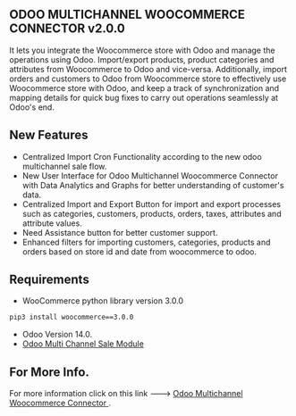 ## ODOO MULTICHANNEL WOOCOMMERCE CONNECTOR v2.0.0

 It lets you integrate the Woocommerce store with Odoo and manage the operations using Odoo. Import/export products, product categories and attributes from Woocommerce to Odoo and vice-versa. Additionally, import orders and customers to Odoo from Woocommerce store to effectively use Woocommerce store with Odoo, and keep a track of synchronization and mapping details for quick bug fixes to carry out operations seamlessly at Odoo's end.

## New Features

* Centralized Import Cron Functionality according to the new 
  odoo multichannel sale flow.
* New User Interface for Odoo Multichannel Woocommerce Connector 
  with Data Analytics and Graphs for better understanding of 
  customer's data.
* Centralized Import and Export Button for import and export processes such as categories, customers, products, orders, taxes, attributes and attribute values.
* Need Assistance button for better customer support.
* Enhanced filters for importing customers, categories, products and orders based on store id and date from woocommerce to odoo.             


## Requirements
* WooCommerce python library version 3.0.0

```bash
pip3 install woocommerce==3.0.0
```
* Odoo Version 14.0.
* [Odoo Multi Channel Sale Module](https://store.webkul.com/Odoo-Multi-Channel-Sale.html)

## For More Info.
For more information click on this link ---> [Odoo Multichannel Woocommerce Connector ](https://store.webkul.com/Woocommerce-Odoo-Connector.html).